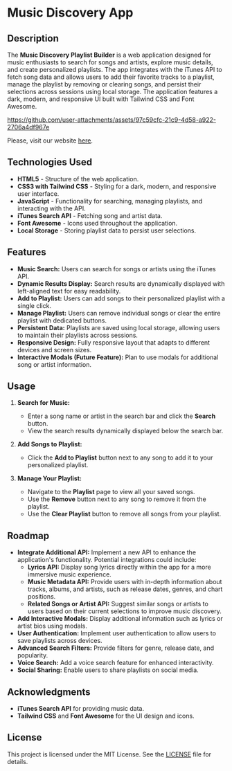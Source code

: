 # Music Discovery App

## Description

The **Music Discovery Playlist Builder** is a web application designed for music enthusiasts to search for songs and artists, explore music details, and create personalized playlists. The app integrates with the iTunes API to fetch song data and allows users to add their favorite tracks to a playlist, manage the playlist by removing or clearing songs, and persist their selections across sessions using local storage. The application features a dark, modern, and responsive UI built with Tailwind CSS and Font Awesome.


https://github.com/user-attachments/assets/97c59cfc-21c9-4d58-a922-2706a4df967e


Please, visit our website [here](https://rennancruz.github.io/music-discovery-app/).

## Technologies Used

- **HTML5** - Structure of the web application.
- **CSS3 with Tailwind CSS** - Styling for a dark, modern, and responsive user interface.
- **JavaScript** - Functionality for searching, managing playlists, and interacting with the API.
- **iTunes Search API** - Fetching song and artist data.
- **Font Awesome** - Icons used throughout the application.
- **Local Storage** - Storing playlist data to persist user selections.

## Features

- **Music Search:** Users can search for songs or artists using the iTunes API.
- **Dynamic Results Display:** Search results are dynamically displayed with left-aligned text for easy readability.
- **Add to Playlist:** Users can add songs to their personalized playlist with a single click.
- **Manage Playlist:** Users can remove individual songs or clear the entire playlist with dedicated buttons.
- **Persistent Data:** Playlists are saved using local storage, allowing users to maintain their playlists across sessions.
- **Responsive Design:** Fully responsive layout that adapts to different devices and screen sizes.
- **Interactive Modals (Future Feature):** Plan to use modals for additional song or artist information.

## Usage

1. **Search for Music:**

   - Enter a song name or artist in the search bar and click the **Search** button.
   - View the search results dynamically displayed below the search bar.

2. **Add Songs to Playlist:**

   - Click the **Add to Playlist** button next to any song to add it to your personalized playlist.

3. **Manage Your Playlist:**
   - Navigate to the **Playlist** page to view all your saved songs.
   - Use the **Remove** button next to any song to remove it from the playlist.
   - Use the **Clear Playlist** button to remove all songs from your playlist.

## Roadmap

- **Integrate Additional API:** Implement a new API to enhance the application's functionality. Potential integrations could include:
  - **Lyrics API:** Display song lyrics directly within the app for a more immersive music experience.
  - **Music Metadata API:** Provide users with in-depth information about tracks, albums, and artists, such as release dates, genres, and chart positions.
  - **Related Songs or Artist API:** Suggest similar songs or artists to users based on their current selections to improve music discovery.
- **Add Interactive Modals:** Display additional information such as lyrics or artist bios using modals.
- **User Authentication:** Implement user authentication to allow users to save playlists across devices.
- **Advanced Search Filters:** Provide filters for genre, release date, and popularity.
- **Voice Search:** Add a voice search feature for enhanced interactivity.
- **Social Sharing:** Enable users to share playlists on social media.

## Acknowledgments

- **iTunes Search API** for providing music data.
- **Tailwind CSS** and **Font Awesome** for the UI design and icons.

## License

This project is licensed under the MIT License. See the [LICENSE](LICENSE) file for details.
